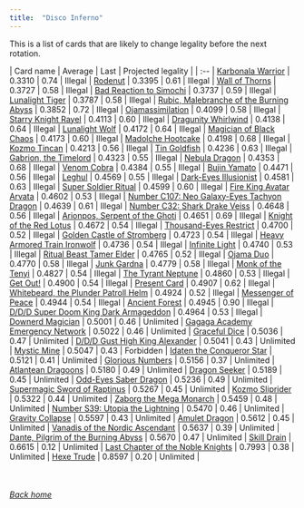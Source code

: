 ```yaml
---
title:  "Disco Inferno"
---
```


This is a list of cards that are likely to change legality before the next rotation.

| Card name | Average | Last | Projected legality |
| :-- |
[Karbonala Warrior](https://db.ygoprodeck.com/card/?search=Karbonala%20Warrior) | 0.3310 | 0.74 | Illegal |
[Rodenut](https://db.ygoprodeck.com/card/?search=Rodenut) | 0.3395 | 0.61 | Illegal |
[Wall of Thorns](https://db.ygoprodeck.com/card/?search=Wall%20of%20Thorns) | 0.3727 | 0.58 | Illegal |
[Bad Reaction to Simochi](https://db.ygoprodeck.com/card/?search=Bad%20Reaction%20to%20Simochi) | 0.3737 | 0.59 | Illegal |
[Lunalight Tiger](https://db.ygoprodeck.com/card/?search=Lunalight%20Tiger) | 0.3787 | 0.58 | Illegal |
[Rubic, Malebranche of the Burning Abyss](https://db.ygoprodeck.com/card/?search=Rubic,%20Malebranche%20of%20the%20Burning%20Abyss) | 0.3852 | 0.72 | Illegal |
[Ojamassimilation](https://db.ygoprodeck.com/card/?search=Ojamassimilation) | 0.4099 | 0.58 | Illegal |
[Starry Knight Rayel](https://db.ygoprodeck.com/card/?search=Starry%20Knight%20Rayel) | 0.4113 | 0.60 | Illegal |
[Dragunity Whirlwind](https://db.ygoprodeck.com/card/?search=Dragunity%20Whirlwind) | 0.4138 | 0.64 | Illegal |
[Lunalight Wolf](https://db.ygoprodeck.com/card/?search=Lunalight%20Wolf) | 0.4172 | 0.64 | Illegal |
[Magician of Black Chaos](https://db.ygoprodeck.com/card/?search=Magician%20of%20Black%20Chaos) | 0.4173 | 0.60 | Illegal |
[Madolche Hootcake](https://db.ygoprodeck.com/card/?search=Madolche%20Hootcake) | 0.4198 | 0.68 | Illegal |
[Kozmo Tincan](https://db.ygoprodeck.com/card/?search=Kozmo%20Tincan) | 0.4213 | 0.56 | Illegal |
[Tin Goldfish](https://db.ygoprodeck.com/card/?search=Tin%20Goldfish) | 0.4236 | 0.63 | Illegal |
[Gabrion, the Timelord](https://db.ygoprodeck.com/card/?search=Gabrion,%20the%20Timelord) | 0.4323 | 0.55 | Illegal |
[Nebula Dragon](https://db.ygoprodeck.com/card/?search=Nebula%20Dragon) | 0.4353 | 0.68 | Illegal |
[Venom Cobra](https://db.ygoprodeck.com/card/?search=Venom%20Cobra) | 0.4384 | 0.55 | Illegal |
[Bujin Yamato](https://db.ygoprodeck.com/card/?search=Bujin%20Yamato) | 0.4471 | 0.56 | Illegal |
[Leghul](https://db.ygoprodeck.com/card/?search=Leghul) | 0.4569 | 0.55 | Illegal |
[Dark-Eyes Illusionist](https://db.ygoprodeck.com/card/?search=Dark-Eyes%20Illusionist) | 0.4581 | 0.63 | Illegal |
[Super Soldier Ritual](https://db.ygoprodeck.com/card/?search=Super%20Soldier%20Ritual) | 0.4599 | 0.60 | Illegal |
[Fire King Avatar Arvata](https://db.ygoprodeck.com/card/?search=Fire%20King%20Avatar%20Arvata) | 0.4602 | 0.53 | Illegal |
[Number C107: Neo Galaxy-Eyes Tachyon Dragon](https://db.ygoprodeck.com/card/?search=Number%20C107:%20Neo%20Galaxy-Eyes%20Tachyon%20Dragon) | 0.4639 | 0.61 | Illegal |
[Number C32: Shark Drake Veiss](https://db.ygoprodeck.com/card/?search=Number%20C32:%20Shark%20Drake%20Veiss) | 0.4648 | 0.56 | Illegal |
[Arionpos, Serpent of the Ghoti](https://db.ygoprodeck.com/card/?search=Arionpos,%20Serpent%20of%20the%20Ghoti) | 0.4651 | 0.69 | Illegal |
[Knight of the Red Lotus](https://db.ygoprodeck.com/card/?search=Knight%20of%20the%20Red%20Lotus) | 0.4672 | 0.54 | Illegal |
[Thousand-Eyes Restrict](https://db.ygoprodeck.com/card/?search=Thousand-Eyes%20Restrict) | 0.4700 | 0.52 | Illegal |
[Golden Castle of Stromberg](https://db.ygoprodeck.com/card/?search=Golden%20Castle%20of%20Stromberg) | 0.4723 | 0.54 | Illegal |
[Heavy Armored Train Ironwolf](https://db.ygoprodeck.com/card/?search=Heavy%20Armored%20Train%20Ironwolf) | 0.4736 | 0.54 | Illegal |
[Infinite Light](https://db.ygoprodeck.com/card/?search=Infinite%20Light) | 0.4740 | 0.53 | Illegal |
[Ritual Beast Tamer Elder](https://db.ygoprodeck.com/card/?search=Ritual%20Beast%20Tamer%20Elder) | 0.4765 | 0.52 | Illegal |
[Ojama Duo](https://db.ygoprodeck.com/card/?search=Ojama%20Duo) | 0.4770 | 0.58 | Illegal |
[Junk Gardna](https://db.ygoprodeck.com/card/?search=Junk%20Gardna) | 0.4779 | 0.58 | Illegal |
[Monk of the Tenyi](https://db.ygoprodeck.com/card/?search=Monk%20of%20the%20Tenyi) | 0.4827 | 0.54 | Illegal |
[The Tyrant Neptune](https://db.ygoprodeck.com/card/?search=The%20Tyrant%20Neptune) | 0.4860 | 0.53 | Illegal |
[Get Out!](https://db.ygoprodeck.com/card/?search=Get%20Out!) | 0.4900 | 0.54 | Illegal |
[Present Card](https://db.ygoprodeck.com/card/?search=Present%20Card) | 0.4907 | 0.62 | Illegal |
[Whitebeard, the Plunder Patroll Helm](https://db.ygoprodeck.com/card/?search=Whitebeard,%20the%20Plunder%20Patroll%20Helm) | 0.4924 | 0.52 | Illegal |
[Messenger of Peace](https://db.ygoprodeck.com/card/?search=Messenger%20of%20Peace) | 0.4944 | 0.54 | Illegal |
[Ancient Forest](https://db.ygoprodeck.com/card/?search=Ancient%20Forest) | 0.4945 | 0.90 | Illegal |
[D/D/D Super Doom King Dark Armageddon](https://db.ygoprodeck.com/card/?search=D/D/D%20Super%20Doom%20King%20Dark%20Armageddon) | 0.4964 | 0.53 | Illegal |
[Downerd Magician](https://db.ygoprodeck.com/card/?search=Downerd%20Magician) | 0.5001 | 0.46 | Unlimited |
[Gagaga Academy Emergency Network](https://db.ygoprodeck.com/card/?search=Gagaga%20Academy%20Emergency%20Network) | 0.5022 | 0.46 | Unlimited |
[Graceful Dice](https://db.ygoprodeck.com/card/?search=Graceful%20Dice) | 0.5036 | 0.47 | Unlimited |
[D/D/D Gust High King Alexander](https://db.ygoprodeck.com/card/?search=D/D/D%20Gust%20High%20King%20Alexander) | 0.5041 | 0.43 | Unlimited |
[Mystic Mine](https://db.ygoprodeck.com/card/?search=Mystic%20Mine) | 0.5047 | 0.43 | Forbidden |
[Idaten the Conqueror Star](https://db.ygoprodeck.com/card/?search=Idaten%20the%20Conqueror%20Star) | 0.5121 | 0.41 | Unlimited |
[Glorious Numbers](https://db.ygoprodeck.com/card/?search=Glorious%20Numbers) | 0.5156 | 0.37 | Unlimited |
[Atlantean Dragoons](https://db.ygoprodeck.com/card/?search=Atlantean%20Dragoons) | 0.5180 | 0.49 | Unlimited |
[Dragon Seeker](https://db.ygoprodeck.com/card/?search=Dragon%20Seeker) | 0.5189 | 0.45 | Unlimited |
[Odd-Eyes Saber Dragon](https://db.ygoprodeck.com/card/?search=Odd-Eyes%20Saber%20Dragon) | 0.5236 | 0.49 | Unlimited |
[Supermagic Sword of Raptinus](https://db.ygoprodeck.com/card/?search=Supermagic%20Sword%20of%20Raptinus) | 0.5267 | 0.45 | Unlimited |
[Kozmo Sliprider](https://db.ygoprodeck.com/card/?search=Kozmo%20Sliprider) | 0.5322 | 0.44 | Unlimited |
[Zaborg the Mega Monarch](https://db.ygoprodeck.com/card/?search=Zaborg%20the%20Mega%20Monarch) | 0.5459 | 0.48 | Unlimited |
[Number S39: Utopia the Lightning](https://db.ygoprodeck.com/card/?search=Number%20S39:%20Utopia%20the%20Lightning) | 0.5470 | 0.46 | Unlimited |
[Gravity Collapse](https://db.ygoprodeck.com/card/?search=Gravity%20Collapse) | 0.5597 | 0.43 | Unlimited |
[Amulet Dragon](https://db.ygoprodeck.com/card/?search=Amulet%20Dragon) | 0.5612 | 0.45 | Unlimited |
[Vanadis of the Nordic Ascendant](https://db.ygoprodeck.com/card/?search=Vanadis%20of%20the%20Nordic%20Ascendant) | 0.5637 | 0.39 | Unlimited |
[Dante, Pilgrim of the Burning Abyss](https://db.ygoprodeck.com/card/?search=Dante,%20Pilgrim%20of%20the%20Burning%20Abyss) | 0.5670 | 0.47 | Unlimited |
[Skill Drain](https://db.ygoprodeck.com/card/?search=Skill%20Drain) | 0.6615 | 0.12 | Unlimited |
[Last Chapter of the Noble Knights](https://db.ygoprodeck.com/card/?search=Last%20Chapter%20of%20the%20Noble%20Knights) | 0.7993 | 0.38 | Unlimited |
[Hexe Trude](https://db.ygoprodeck.com/card/?search=Hexe%20Trude) | 0.8597 | 0.20 | Unlimited |

<br>

###### [Back home](index)